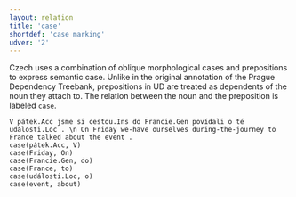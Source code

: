 ```yaml
---
layout: relation
title: 'case'
shortdef: 'case marking'
udver: '2'
---
```


Czech uses a combination of oblique morphological cases and prepositions to express semantic case.
Unlike in the original annotation of the Prague Dependency Treebank, prepositions in UD are treated as dependents
of the noun they attach to. The relation between the noun and the preposition is labeled `case`.

~~~ sdparse
V pátek.Acc jsme si cestou.Ins do Francie.Gen povídali o té události.Loc . \n On Friday we-have ourselves during-the-journey to France talked about the event .
case(pátek.Acc, V)
case(Friday, On)
case(Francie.Gen, do)
case(France, to)
case(události.Loc, o)
case(event, about)
~~~
<!-- Interlanguage links updated Po lis 14 15:35:12 CET 2022 -->
